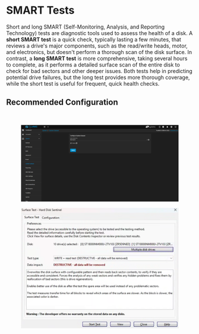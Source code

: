 # SMART Tests

Short and long SMART (Self-Monitoring, Analysis, and Reporting Technology) tests are diagnostic tools used to assess the health of a disk. A **short SMART test** is a quick check, typically lasting a few minutes, that reviews a drive's major components, such as the read/write heads, motor, and electronics, but doesn't perform a thorough scan of the disk surface. In contrast, a **long SMART test** is more comprehensive, taking several hours to complete, as it performs a detailed surface scan of the entire disk to check for bad sectors and other deeper issues. Both tests help in predicting potential drive failures, but the long test provides more thorough coverage, while the short test is useful for frequent, quick health checks.

## Recommended Configuration

<figure><img src="../../../.gitbook/assets/image (3).png" alt=""><figcaption></figcaption></figure>

<figure><img src="../../../.gitbook/assets/image (2).png" alt=""><figcaption></figcaption></figure>

<figure><img src="../../../.gitbook/assets/image (1).png" alt=""><figcaption></figcaption></figure>
